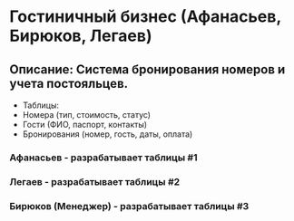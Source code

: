 # Гостиничный бизнес (Афанасьев, Бирюков, Легаев)

## Описание: Система бронирования номеров и учета постояльцев.
* Таблицы:
* Номера (тип, стоимость, статус)
* Гости (ФИО, паспорт, контакты)
* Бронирования (номер, гость, даты, оплата)

### Афанасьев - разрабатывает таблицы #1
### Легаев - разрабатывает таблицы #2
### Бирюков (Менеджер) - разрабатывает таблицы #3